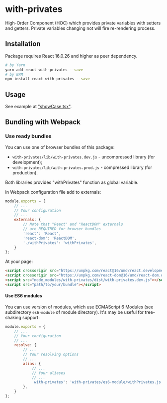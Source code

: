 # with-privates

High-Order Component (HOC) which provides private variables with
setters and getters. Private variables changing not will fire re-rendering process.

## Installation

Package requires React 16.0.26 and higher as peer dependency.

```bash
# by Yarn
yarn add react with-privates --save
# by NPM
npm install react with-privates --save
```

## Usage

See example at ["showCase.tsx"](https://github.com/AlexanderSychev/with-privates/blob/master/src/showCase.tsx).

## Bundling with Webpack

### Use ready bundles

You can use one of browser bundles of this package:
* `with-privates/lib/with-privates.dev.js` - uncompressed library (for development);
* `with-privates/lib/with-privates.prod.js` - compressed library (for production).

Both libraries provides "withPrivates" function as global variable.

In Webpack configuration file add to externals:

```javascript
module.exports = {
    // ...
    // Your configuration
    // ...
    externals: {
        // Note that "React" and "ReactDOM" externals
        // are REQUIRED for browser bundles
        'react': 'React',
        'react-dom': 'ReactDOM',
        './withPrivates': 'withPrivates',
    }
};
```

At your page:
```html
<script crossorigin src="https://unpkg.com/react@16/umd/react.development.js"></script>
<script crossorigin src="https://unpkg.com/react-dom@16/umd/react-dom.development.js"></script>
<script src="node_modules/with-privates/dist/with-privates.dev.js"></script>
<script src="path/to/your/bundle"></script>
```

#### Use ES6 modules

You can use version of modules, which use ECMAScript 6 Modules (see subdirectory `es6-module` of module directory).
It's may be useful for tree-shaking support:

```javascript
module.exports = {
    // ...
    // Your configuration
    // ...
    resolve: {
        // ...
        // Your resolving options
        // ...
        alias: {
            // ...
            // Your aliases
            // ...
            'with-privates': 'with-privates/es6-module/withPrivates.js'
        },
    }
};
```
